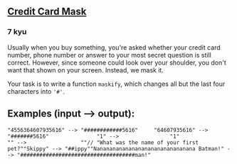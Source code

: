<h2><a href=https://www.codewars.com/kata/5412509bd436bd33920011bc/train/csharp target="_blank">Credit Card Mask</a></h2><h3>7 kyu</h3><p>Usually when you buy something, you're asked whether your credit card number, phone number or answer to your most secret question is still correct. However, since someone could look over your shoulder, you don't want that shown on your screen. Instead, we mask it.</p><p>Your task is to write a function <code>maskify</code>, which changes all but the last four characters into <code>'#'</code>.</p><h2 id="examples-input----output">Examples (input --&gt; output):</h2><pre><code>"4556364607935616" --&gt; "############5616"     "64607935616" --&gt;      "#######5616"               "1" --&gt;                "1"                "" --&gt;                 ""// "What was the name of your first pet?""Skippy" --&gt; "##ippy""Nananananananananananananananana Batman!" --&gt; "####################################man!"</code></pre>